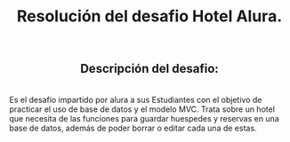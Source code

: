 <h1 align = "center">Resolución del desafio Hotel Alura. </h1>
<br>
<h2 align = "center"> Descripción del desafio: </h2>
<br>
Es el desafio impartido por alura a sus Estudiantes con el objetivo de practicar el uso de base de datos y el modelo MVC. Trata sobre un hotel que necesita de las funciones para guardar huespedes y reservas en una base de datos, además de poder borrar o editar cada una de estas.

